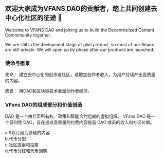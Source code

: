 ## 欢迎大家成为VFANS DAO的贡献者，踏上共同创建去中心化社区的征途 👋
Welcome to VFANS DAO and joining us to build the Decentrialized Content Commmunity together.

We are still in the devlopment stage of pilot product, so most of our Repos are still private. We will open up by phase after our products are launched. 

### 使命与愿景
使命： 建立去中心化的创作者社区，建增加创作者收入，为用户持续产出高质量的内容。

愿景： 用DAO和区块链技术重塑创作者经济。

### VFans DAO的组成部分和价值创造 

DAO 是一个由代币所有权、政策和智能合约组成的虚拟组织。 VFans DAO 是一个营利性 DAO，旨在通过高质量的付费内容提高 DAO 成员的收入和社区价值。<br>

a.$以订阅为基础的内容 <br>
b.代币分配 <br>
c.社区提案和投票 <br>
d.代币分红和代币回购 <br>

<!--

**Here are some ideas to get you started:**


🙋‍♀️ A short introduction - what is your organization all about?
🌈 Contribution guidelines - how can the community get involved?
👩‍💻 Useful resources - where can the community find your docs? Is there anything else the community should know?
🍿 Fun facts - what does your team eat for breakfast?
🧙 Remember, you can do mighty things with the power of [Markdown](https://docs.github.com/github/writing-on-github/getting-started-with-writing-and-formatting-on-github/basic-writing-and-formatting-syntax)
-->
